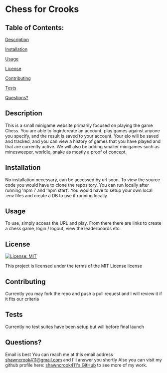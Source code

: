# Chess for Crooks
## Table of Contents:
[Description](#description)

[Installation](#installation)

[Usage](#usage)

[License](#license)
 
[Contributing](#contributing)

[Tests](#tests)
 
[Questions?](#questions?)

## Description
This is a small minigame website primarily focused on playing the game Chess. You are able to login/create an account, play games against anyone you specify, and the result is saved to your account. Your elo will be saved and tracked, and you can view a history of games that you have played and that are currently active. We will also be adding smaller minigames such as minesweeper, worldle, snake as mostly a proof of concept. 
## Installation
No installation necessary, can be accessed by url soon. To view the source code you would have to clone the repository. You can run locally after running 'npm i' and 'npm start'. You would have to setup your own local .env files and create a DB to use if running locally 
## Usage
To use, simply access the URL and play. From there there are links to create a chess game, login / logout, view the leaderboards etc.
## License
[![License: MIT](https://img.shields.io/badge/License-MIT-yellow.svg)](https://opensource.org/licenses/MIT)

This project is licensed under the terms of the MIT License license
## Contributing
Currently you may fork the repo and push a pull request and I will review it if it fits our criteria 
## Tests 
Currently no test suites have been setup but will before final launch 
## Questions? 
Email is best
You can reach me at this email address shawncrook411@gmail.com and I'll answer you shortly
Also you can visit my github profile here: [shawncrook411's GitHub](https://github.com/shawncrook411) to see more of my work.